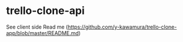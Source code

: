 # trello-clone-api

See client side Read me
(https://github.com/y-kawamura/trello-clone-app/blob/master/README.md)
